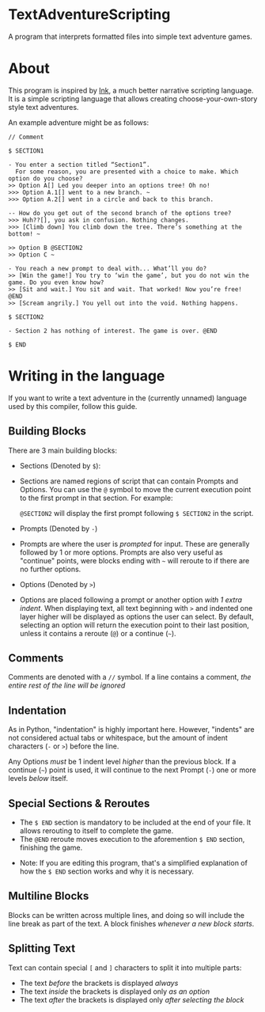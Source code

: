 # TextAdventureScripting
A program that interprets formatted files into simple text adventure games.

# About
This program is inspired by [Ink](https://www.inklestudios.com/ink/), a much better narrative scripting language.
It is a simple scripting language that allows creating choose-your-own-story style text adventures.

An example adventure might be as follows:

    // Comment

    $ SECTION1

    - You enter a section titled “Section1”.
      For some reason, you are presented with a choice to make. Which option do you choose?
    >> Option A[] Led you deeper into an options tree! Oh no!
    >>> Option A.1[] went to a new branch. ~
    >>> Option A.2[] went in a circle and back to this branch.

    -- How do you get out of the second branch of the options tree?
    >>> Huh??[], you ask in confusion. Nothing changes.
    >>> [Climb down] You climb down the tree. There’s something at the bottom! ~

    >> Option B @SECTION2
    >> Option C ~ 

    - You reach a new prompt to deal with... What’ll you do?
    >> [Win the game!] You try to ‘win the game’, but you do not win the game. Do you even know how?
    >> [Sit and wait.] You sit and wait. That worked! Now you’re free! @END
    >> [Scream angrily.] You yell out into the void. Nothing happens.

    $ SECTION2

    - Section 2 has nothing of interest. The game is over. @END

    $ END


# Writing in the language
If you want to write a text adventure in the (currently unnamed) language used by this compiler, follow this guide.

## Building Blocks
There are 3 main building blocks:
- Sections (Denoted by `$`):
 - Sections are named regions of script that can contain Prompts and Options.</b>
   You can use the `@` symbol to move the current execution point to the first prompt in that section. For example:</b>
 
   `@SECTION2` will display the first prompt following `$ SECTION2` in the script.
- Prompts  (Denoted by `-`)
 - Prompts are where the user is *prompted* for input. These are generally followed by 1 or more options.</b>
   Prompts are also very useful as "continue" points, were blocks ending with `~` will reroute to if there are no further options.</b>
- Options  (Denoted by `>`)
 - Options are placed following a prompt or another option *with 1 extra indent*. When displaying text, all text beginning with `>`</b>
   and indented one layer higher will be displayed as options the user can select.</b>
   By default, selecting an option will return the execution point to their last position, unless it contains a reroute (`@`) or </b>
   a continue (`~`).

## Comments
Comments are denoted with a `//` symbol. If a line contains a comment, *the entire rest of the line will be ignored*

## Indentation
As in Python, "indentation" is highly important here. However, "indents" are not considered actual tabs or whitespace, but the amount of</b>
indent characters (`-` or `>`) before the line.

Any Options *must* be 1 indent level *higher* than the previous block.</b>
If a continue (`~`) point is used, it will continue to the next Prompt (`-`) one or more levels *below* itself.

## Special Sections & Reroutes
- The `$ END` section is mandatory to be included at the end of your file. It allows rerouting to itself to complete the game.
- The `@END` reroute moves execution to the aforemention `$ END` section, finishing the game. 
* Note: If you are editing this program, that's a simplified explanation of how the `$ END` section works and why it is necessary.

## Multiline Blocks
Blocks can be written across multiple lines, and doing so will include the line break as part of the text.
A block finishes *whenever a new block starts*.

## Splitting Text
Text can contain special `[` and `]` characters to split it into multiple parts:
- The text *before* the brackets is displayed *always*
- The text *inside* the brackets is displayed only *as an option*
- The text *after* the brackets is displayed only *after selecting the block*




